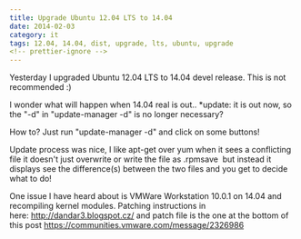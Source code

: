 ```yaml
---
title: Upgrade Ubuntu 12.04 LTS to 14.04
date: 2014-02-03
category: it
tags: 12.04, 14.04, dist, upgrade, lts, ubuntu, upgrade
<!-- prettier-ignore -->
---
```


Yesterday I upgraded Ubuntu 12.04 LTS to 14.04 devel release. This is not recommended :)

I wonder what will happen when 14.04 real is out.. \*update: it is out now, so the "-d" in "update-manager -d" is no longer necessary?

How to? Just run "update-manager -d" and click on some buttons!

Update process was nice, I like apt-get over yum when it sees a conflicting file it doesn't just overwrite or write the file as .rpmsave  but instead it displays see the difference(s) between the two files and you get to decide what to do!

One issue I have heard about is VMWare Workstation 10.0.1 on 14.04 and recompiling kernel modules. Patching instructions in here: <http://dandar3.blogspot.cz/> and patch file is the one at the bottom of this post <https://communities.vmware.com/message/2326986>
